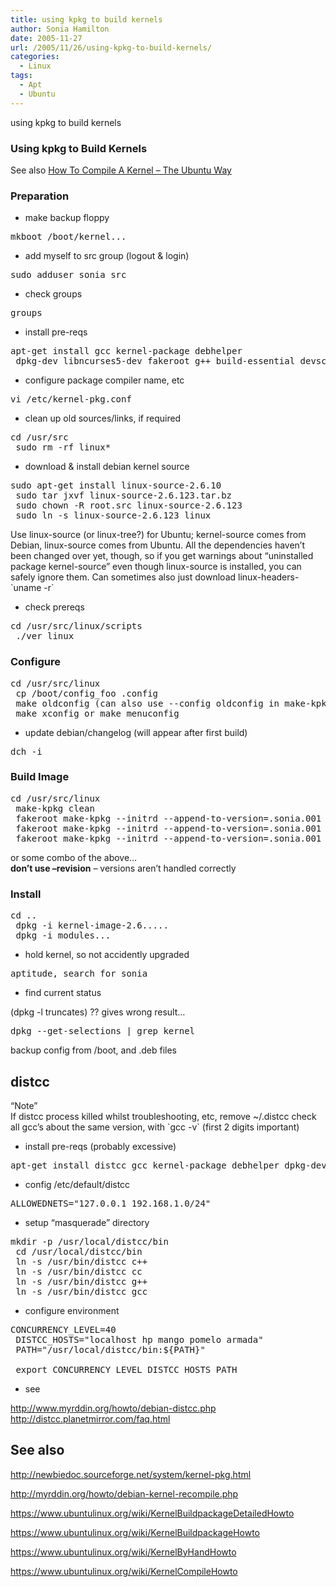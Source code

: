 ```yaml
---
title: using kpkg to build kernels
author: Sonia Hamilton
date: 2005-11-27
url: /2005/11/26/using-kpkg-to-build-kernels/
categories:
  - Linux
tags:
  - Apt
  - Ubuntu
---
```

using kpkg to build kernels
<!--more-->
### Using kpkg to Build Kernels

See also [How To Compile A Kernel &#8211; The Ubuntu Way][1]

### Preparation

  * make backup floppy

<pre>mkboot /boot/kernel...</pre>

  * add myself to src group (logout & login)<!--more-->

<pre>sudo adduser sonia src</pre>

  * check groups

<pre>groups</pre>

  * install pre-reqs

<pre>apt-get install gcc kernel-package debhelper
 dpkg-dev libncurses5-dev fakeroot g++ build-essential devscripts</pre>

  * configure package compiler name, etc

<pre>vi /etc/kernel-pkg.conf</pre>

  * clean up old sources/links, if required

<pre>cd /usr/src
 sudo rm -rf linux*</pre>

  * download & install debian kernel source

<pre>sudo apt-get install linux-source-2.6.10
 sudo tar jxvf linux-source-2.6.123.tar.bz
 sudo chown -R root.src linux-source-2.6.123
 sudo ln -s linux-source-2.6.123 linux</pre>

Use linux-source (or linux-tree?) for Ubuntu; kernel-source comes from Debian, linux-source comes from Ubuntu. All the dependencies haven&#8217;t been changed over yet, though, so if you get warnings about &#8220;uninstalled package kernel-source&#8221; even though linux-source is installed, you can safely ignore them. Can sometimes also just download linux-headers-\`uname -r\`

  * check prereqs

<pre>cd /usr/src/linux/scripts
 ./ver_linux</pre>

### Configure

<pre>cd /usr/src/linux
 cp /boot/config_foo .config
 make oldconfig (can also use --config oldconfig in make-kpkg)
 make xconfig or make menuconfig</pre>

  * update debian/changelog (will appear after first build)

<pre>dch -i</pre>

### Build Image

<pre>cd /usr/src/linux
 make-kpkg clean
 fakeroot make-kpkg --initrd --append-to-version=.sonia.001 kernel-image --config oldconfig
 fakeroot make-kpkg --initrd --append-to-version=.sonia.001 kernel_image modules_image
 fakeroot make-kpkg --initrd --append-to-version=.sonia.001 --added-modules=madwifi modules_image</pre>

or some combo of the above&#8230;  
**don&#8217;t use &#8211;revision** &#8211; versions aren&#8217;t handled correctly

### Install

<pre>cd ..
 dpkg -i kernel-image-2.6.....
 dpkg -i modules...</pre>

  * hold kernel, so not accidently upgraded

<pre>aptitude, search for sonia</pre>

  * find current status

(dpkg -l truncates) ?? gives wrong result&#8230;

<pre>dpkg --get-selections | grep kernel</pre>

backup config from /boot, and .deb files

## distcc

&#8220;Note&#8221;  
If distcc process killed whilst troubleshooting, etc, remove ~/.distcc check all gcc&#8217;s about the same version, with \`gcc -v\` (first 2 digits important)

  * install pre-reqs (probably excessive)

<pre>apt-get install distcc gcc kernel-package debhelper dpkg-dev libncurses5-dev fakeroot</pre>

  * config /etc/default/distcc

<pre>ALLOWEDNETS="127.0.0.1 192.168.1.0/24"</pre>

  * setup &#8220;masquerade&#8221; directory

<pre>mkdir -p /usr/local/distcc/bin
 cd /usr/local/distcc/bin
 ln -s /usr/bin/distcc c++
 ln -s /usr/bin/distcc cc
 ln -s /usr/bin/distcc g++
 ln -s /usr/bin/distcc gcc</pre>

  * configure environment

<pre>CONCURRENCY_LEVEL=40
 DISTCC_HOSTS="localhost hp mango pomelo armada"
 PATH="/usr/local/distcc/bin:${PATH}"

 export CONCURRENCY_LEVEL DISTCC_HOSTS PATH</pre>

  * see

<http://www.myrddin.org/howto/debian-distcc.php>  
<http://distcc.planetmirror.com/faq.html>

## See also

<http://newbiedoc.sourceforge.net/system/kernel-pkg.html>

<http://myrddin.org/howto/debian-kernel-recompile.php>

<https://www.ubuntulinux.org/wiki/KernelBuildpackageDetailedHowto>

<https://www.ubuntulinux.org/wiki/KernelBuildpackageHowto>

<https://www.ubuntulinux.org/wiki/KernelByHandHowto>

<https://www.ubuntulinux.org/wiki/KernelCompileHowto>

 [1]: http://www.howtoforge.com/kernel_compilation_ubuntu
